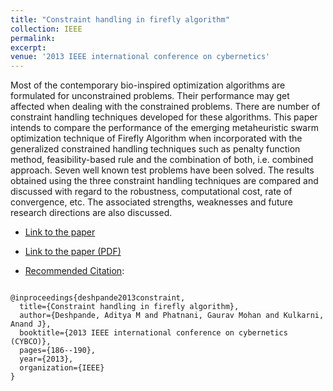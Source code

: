 ```yaml
---
title: "Constraint handling in firefly algorithm"
collection: IEEE
permalink:
excerpt:
venue: '2013 IEEE international conference on cybernetics'
---
```



Most of the contemporary bio-inspired optimization algorithms are formulated for unconstrained problems. Their performance may get affected when dealing with the constrained problems. There are number of constraint handling techniques developed for these algorithms. This paper intends to compare the performance of the emerging metaheuristic swarm optimization technique of Firefly Algorithm when incorporated with the generalized constrained handling techniques such as penalty function method, feasibility-based rule and the combination of both, i.e. combined approach. Seven well known test problems have been solved. The results obtained using the three constraint handling techniques are compared and discussed with regard to the robustness, computational cost, rate of convergence, etc. The associated strengths, weaknesses and future research directions are also discussed.

* [Link to the paper](https://ieeexplore.ieee.org/document/6617447)
* [Link to the paper (PDF)](https://www.researchgate.net/profile/Anand_Kulkarni4/publication/261332327_Constraint_handling_in_Firefly_Algorithm/links/57fea67108ae56fae5f24064/Constraint-handling-in-Firefly-Algorithm.pdf)




* [Recommended Citation](https://scholar.googleusercontent.com/scholar.bib?q=info:1t9ye1Mn310J:scholar.google.com/&output=citation&scisig=AAGBfm0AAAAAXNehHN1khv1rraib6fp1hu0Ox75mGt3d&scisf=4&ct=citation&cd=-1&hl=en):
<code>
@inproceedings{deshpande2013constraint,
  title={Constraint handling in firefly algorithm},
  author={Deshpande, Aditya M and Phatnani, Gaurav Mohan and Kulkarni, Anand J},
  booktitle={2013 IEEE international conference on cybernetics (CYBCO)},
  pages={186--190},
  year={2013},
  organization={IEEE}
}
</code>
